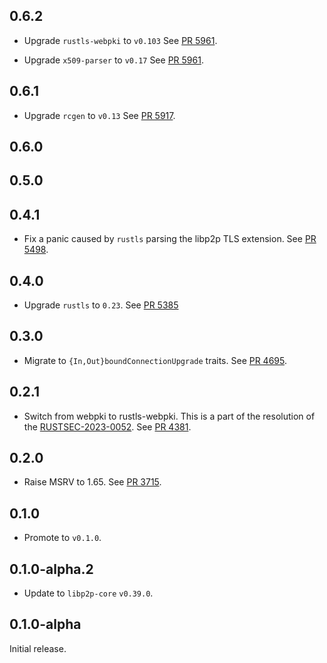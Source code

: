 ## 0.6.2

- Upgrade `rustls-webpki` to `v0.103`
  See [PR 5961](https://github.com/libp2p/rust-libp2p/pull/5961).

- Upgrade `x509-parser` to `v0.17`
  See [PR 5961](https://github.com/libp2p/rust-libp2p/pull/5961).

## 0.6.1

- Upgrade `rcgen` to `v0.13`
  See [PR 5917](https://github.com/libp2p/rust-libp2p/pull/5917).

## 0.6.0

<!-- Update to libp2p-core v0.43.0 -->

## 0.5.0

<!-- Update to libp2p-swarm v0.45.0 -->

## 0.4.1

- Fix a panic caused by `rustls` parsing the libp2p TLS extension.
  See [PR 5498](https://github.com/libp2p/rust-libp2p/pull/5498).

## 0.4.0

- Upgrade `rustls` to `0.23`. See [PR 5385](https://github.com/libp2p/rust-libp2p/pull/5385)

## 0.3.0

- Migrate to `{In,Out}boundConnectionUpgrade` traits.
  See [PR 4695](https://github.com/libp2p/rust-libp2p/pull/4695).

## 0.2.1

- Switch from webpki to rustls-webpki.
  This is a part of the resolution of the [RUSTSEC-2023-0052].
  See [PR 4381].

[PR 4381]: https://github.com/libp2p/rust-libp2p/pull/4381
[RUSTSEC-2023-0052]: https://rustsec.org/advisories/RUSTSEC-2023-0052.html

## 0.2.0

- Raise MSRV to 1.65.
  See [PR 3715].

[PR 3715]: https://github.com/libp2p/rust-libp2p/pull/3715

## 0.1.0

- Promote to `v0.1.0`.

## 0.1.0-alpha.2

- Update to `libp2p-core` `v0.39.0`.

## 0.1.0-alpha

Initial release.
